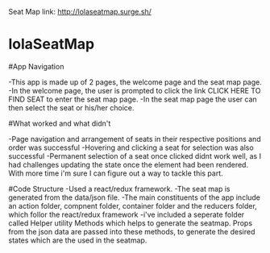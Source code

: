 
Seat Map link:    http://lolaseatmap.surge.sh/



# lolaSeatMap

#App Navigation

-This app is made up of 2 pages, the welcome page and the seat map page.
-In the welcome page, the user is prompted to click the link CLICK HERE TO FIND SEAT to enter the seat map page.
-In the seat map page the user can then select the seat or his/her choice.

#What worked and what didn't

-Page navigation and arrangement of seats in their respective positions and order was successful
-Hovering and clicking a seat for selection was also successful
-Permanent selection of a seat once clicked didnt work well, as I had challenges updating the state once the element had been rendered. With more time i'm sure I can figure out a way to tackle this part.

#Code Structure
-Used a react/redux framework.
-The seat map is generated from the data/json file.
-The main constituents of the app include an action folder, compnent folder, container folder and the reducers folder, which follor the react/redux framework
-i've included a seperate folder called Helper utility Methods which helps to generate the seatmap. Props from the json data are passed into these methods, to generate the desired states which are the used in the seatmap.

